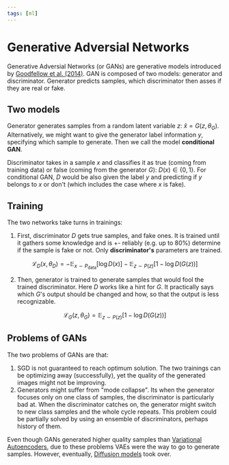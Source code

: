 ```yaml
---
tags: [ml]
---
```


# Generative Adversial Networks

Generative Adversial Networks (or GANs) are generative models introduced by
[Goodfellow et al. (2014)](https://arxiv.org/pdf/1406.2661). GAN is composed
of two models: generator and discriminator. Generator predicts samples, which
discriminator then asses if they are real or fake.

## Two models

Generator generates samples from a random latent variable $z$: $\hat{x} = G(z, \theta_G)$.
Alternatively, we might want to give the generator label information $y$,
specifying which sample to generate. Then we call the model **conditional GAN**.

Discriminator takes in a sample $x$ and classifies it as true (coming from
training data) or false (coming from the generator $G$): $D(x) \in \{0, 1\}$.
For conditional GAN, $D$ would be also given the label $y$ and predicting if
$y$ belongs to $x$ or don't (which includes the case where $x$ is fake).

## Training

The two networks take turns in trainings:

1. First, discriminator $D$ gets true samples, and fake ones. It is trained
   until it gathers some knowledge and is +- reliably (e.g. up to 80%) determine
   if the sample is fake or not. Only **discriminator's** parameters are trained.

$$
\mathcal{L}_D(x, \theta_D) =
-\mathbb{E}_{x \sim P_{\text{data}}} \left[\log D(x)\right]
-\mathbb{E}_{z \sim P(z)} \left[1 - \log D(G(z))\right]
$$

2. Then, generator is trained to generate samples that would fool the trained
   discriminator. Here $D$ works like a hint for $G$. It practically says which
   $G$'s output should be changed and how, so that the output is less
   recognizable.

$$
\mathcal{L}_G(z, \theta_G) = \mathbb{E}_{z \sim P(z)} \left[1 - \log D(G(z))\right]
$$

## Problems of GANs

The two problems of GANs are that:

1. SGD is not guaranteed to reach optimum solution. The two trainings can be
   optimizing away (successfully), yet the quality of the generated images might
   not be improving.
2. Generators might suffer from "mode collapse". Its when the generator focuses
   only on one class of samples, the discriminator is particularly bad at. When
   the discriminator catches on, the generator might switch to new class samples
   and the whole cycle repeats. This problem could be partially solved by using
   an ensemble of discriminators, perhaps history of them.

Even though GANs generated higher quality samples than [Variational
Autoencoders](./variation_autoencoders.md), due to these problems VAEs were the
way to go to generate samples. However, eventually, [Diffusion
models](./diffusion_model.md) took over.


